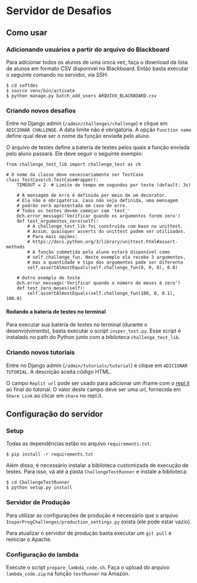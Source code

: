 # Servidor de Desafios

## Como usar

### Adicionando usuários a partir do arquivo do Blackboard

Para adicionar todos os alunos de uma única vez, faça o download da lista de
alunos em formato CSV disponível no Blackboard. Então basta executar o seguinte
comando no servidor, via SSH:

    $ cd softdes
    $ source venv/bin/activate
    $ python manage.py batch_add_users ARQUIVO_BLACKBOARD.csv

### Criando novos desafios

Entre no Django admin (`/admin/challenges/challenge`) e clique
em `ADICIONAR CHALLENGE`. A data limite não é obrigatória. A opção
`Function name` define qual deve ser o nome da função enviada pelo aluno.

O arquivo de testes define a bateria de testes pelos quais a função enviada pelo
aluno passará. Ele deve seguir o seguinte exemplo:

    from challenge_test_lib import challenge_test as ch

    # O nome da classe deve necessariamente ser TestCase
    class TestCase(ch.TestCaseWrapper):
        TIMEOUT = 2  # Limite de tempo em segundos por teste (default: 3s)

        # A mensagem de erro é definida por meio de um decorator.
        # Ela não é obrigatória. Caso não seja definida, uma mensagem
        # padrão será apresentada em caso de erro.
        # Todos os testes devem começar com 'test_'
        @ch.error_message('Verificar quando os argumentos forem zero')
        def test_argumentos_zero(self):
            # A challenge_test_lib foi construída com base no unittest.
            # Assim, quaisquer asserts do unittest podem ser utilizados.
            # Para mais opções:
            # https://docs.python.org/3/library/unittest.html#assert-methods
            # A função submetida pelo aluno estará disponível como
            # self.challenge_fun. Neste exemplo ela recebe 3 argumentos,
            # mas a quantidade e tipo dos argumentos pode ser diferente
            self.assertAlmostEquals(self.challenge_fun(0, 0, 0), 0.0)

        # Outro exemplo de teste
        @ch.error_message('Verificar quando o número de meses é zero')
        def test_zero_meses(self):
            self.assertAlmostEquals(self.challenge_fun(100, 0, 0.1), 100.0)

#### Rodando a bateria de testes no terminal

Para executar sua bateria de testes no terminal (durante o desenvolvimento),
basta executar o script `insper_test.py`. Esse script é instalado no path do
Python junto com a biblioteca `challenge_test_lib`.

### Criando novos tutoriais

Entre no Django admin (`/admin/tutorials/tutorial`) e clique
em `ADICIONAR TUTORIAL`. A descrição aceita código HTML.

O campo `Replit url` pode ser usado para adicionar um iframe com
o [repl.it](https://repl.it) ao final do tutorial. O valor deste campo
deve ser uma url, fornecida em `Share Link` ao clicar em `share` no repl.it.

## Configuração do servidor

### Setup

Todas as dependências estão no arquivo `requirements.txt`:

    $ pip install -r requirements.txt

Além disso, é necessário instalar a biblioteca customizada de execução de testes.
Para isso, vá até a pasta `ChallengeTestRunner` e instale a biblioteca:

    $ cd ChallengeTestRunner
    $ python setup.py install

### Servidor de Produção

Para utilizar as configurações de produção é necessário que o arquivo
`InsperProgChallenges/production_settings.py` exista (ele pode estar vazio).

Para atualizar o servidor de produção basta executar um `git pull` e reiniciar o
Apache.

### Configuração do lambda

Execute o script `prepare_lambda_code.sh`. Faça o upload do arquivo
`lambda_code.zip` na função `testRunner` na Amazon.
